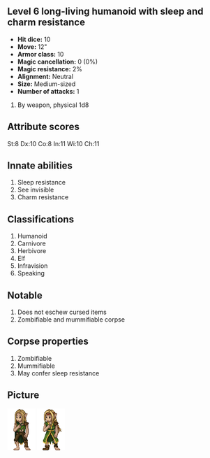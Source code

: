 ## Level 6 long-living humanoid with sleep and charm resistance

- **Hit dice:** 10
- **Move:** 12"
- **Armor class:** 10
- **Magic cancellation:** 0 (0%)
- **Magic resistance:** 2%
- **Alignment:** Neutral
- **Size:** Medium-sized
- **Number of attacks:** 1
1. By weapon, physical 1d8

## Attribute scores

St:8 Dx:10 Co:8 In:11 Wi:10 Ch:11

## Innate abilities

1. Sleep resistance
2. See invisible
3. Charm resistance

## Classifications

1. Humanoid
2. Carnivore
3. Herbivore
4. Elf
5. Infravision
6. Speaking

## Notable

1. Does not eschew cursed items
2. Zombifiable and mummifiable corpse

## Corpse properties

1. Zombifiable
2. Mummifiable
3. May confer sleep resistance

## Picture

![Elf](https://github.com/hyvanmielenpelit/GnollHackTileSet/blob/main/Monsters/elf/elf.png?raw=true) ![Elf](https://github.com/hyvanmielenpelit/GnollHackTileSet/blob/main/Monsters/elf/elf_female.png?raw=true)
